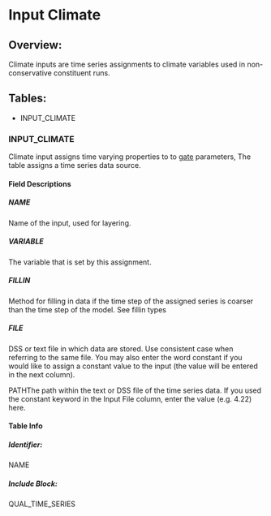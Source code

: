 # Input Climate

## Overview:

Climate inputs are time series assignments to climate variables used in
non-conservative constituent runs.

## Tables:

-   INPUT_CLIMATE

### INPUT_CLIMATE

Climate input assigns time varying properties to
to [gate](file:///U:/dsm2/doc/html/reference/gate.html) parameters, The
table assigns a time series data source.

#### Field Descriptions

##### NAME

Name of the input, used for layering.

##### VARIABLE

The variable that is set by this assignment.

##### FILLIN

Method for filling in data if the time step of the assigned series is
coarser than the time step of the model. See fillin types

##### FILE

DSS or text file in which data are stored. Use consistent case when
referring to the same file. You may also enter the word constant if you
would like to assign a constant value to the input (the value will be
entered in the next column).

PATHThe path within the text or DSS file of the time series data. If you
used the constant keyword in the Input File column, enter the value
(e.g. 4.22) here.

#### Table Info

##### Identifier:

NAME

##### Include Block:

QUAL_TIME_SERIES
